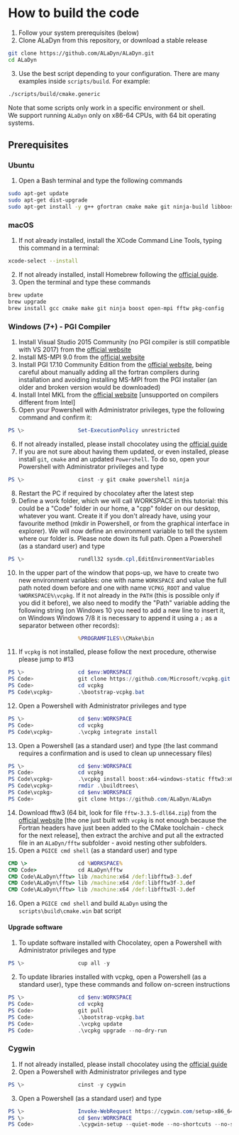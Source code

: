 # How to build the code

1) Follow your system prerequisites (below)
2) Clone ALaDyn from this repository, or download a stable release 

```bash
git clone https://github.com/ALaDyn/ALaDyn.git
cd ALaDyn
```

3) Use the best script depending to your configuration. There are many examples inside `scripts/build`. For example:

```bash
./scripts/build/cmake.generic
```

Note that some scripts only work in a specific environment or shell.  
We support running `ALaDyn` only on x86-64 CPUs, with 64 bit operating systems.

## Prerequisites

### Ubuntu

1) Open a Bash terminal and type the following commands

```bash
sudo apt-get update
sudo apt-get dist-upgrade
sudo apt-get install -y g++ gfortran cmake make git ninja-build libboost-all-dev libopenmpi-dev pkgconf libfftw3-dev pkg-config
```

### macOS

1) If not already installed, install the XCode Command Line Tools, typing this command in a terminal:

```bash
xcode-select --install
```

2) If not already installed, install Homebrew following the [official guide](https://brew.sh/index_it.html).
3) Open the terminal and type these commands

```bash
brew update
brew upgrade
brew install gcc cmake make git ninja boost open-mpi fftw pkg-config
```

### Windows (7+) - PGI Compiler

1) Install Visual Studio 2015 Community (no PGI compiler is still compatible with VS 2017) from the [official website](https://www.visualstudio.com/it/vs/older-downloads/)
2) Install MS-MPI 9.0 from the [official website](https://www.microsoft.com/en-us/download/details.aspx?id=56511)
3) Install PGI 17.10 Community Edition from the [official website](https://www.pgroup.com/products/community.htm), being careful about manually adding all the fortran compilers during installation and avoiding installing MS-MPI from the PGI installer (an older and broken version would be downloaded)
4) Install Intel MKL from the [official website](https://software.seek.intel.com/performance-libraries) [unsupported on compilers different from Intel]
5) Open your Powershell with Administrator privileges, type the following command and confirm it:

```PowerShell
PS \>                 Set-ExecutionPolicy unrestricted
```

6) If not already installed, please install chocolatey using the [official guide](http://chocolatey.org)
7) If you are not sure about having them updated, or even installed, please install `git`, `cmake` and an updated `Powershell`. To do so, open your Powershell with Administrator privileges and type

```PowerShell
PS \>                 cinst -y git cmake powershell ninja
```

8) Restart the PC if required by chocolatey after the latest step
9) Define a work folder, which we will call WORKSPACE in this tutorial: this could be a "Code" folder in our home, a "cpp" folder on our desktop, whatever you want. Create it if you don't already have, using your favourite method (mkdir in Powershell, or from the graphical interface in explorer). We will now define an environment variable to tell the system where our folder is. Please note down its full path. Open a Powershell (as a standard user) and type

```PowerShell
PS \>                 rundll32 sysdm.cpl,EditEnvironmentVariables
```

10) In the upper part of the window that pops-up, we have to create two new environment variables: one with name `WORKSPACE` and value the full path noted down before and one with name `VCPKG_ROOT` and value `%WORKSPACE%\vcpkg`.
If it not already in the `PATH` (this is possible only if you did it before), we also need to modify the "Path" variable adding the following string (on Windows 10 you need to add a new line to insert it, on Windows Windows 7/8 it is necessary to append it using a `;` as a separator between other records):

```cmd
                      %PROGRAMFILES%\CMake\bin
```

11) If `vcpkg` is not installed, please follow the next procedure, otherwise please jump to #13

```PowerShell
PS \>                 cd $env:WORKSPACE
PS Code>              git clone https://github.com/Microsoft/vcpkg.git
PS Code>              cd vcpkg
PS Code\vcpkg>        .\bootstrap-vcpkg.bat
```

12) Open a Powershell with Administrator privileges and type

```PowerShell
PS \>                 cd $env:WORKSPACE
PS Code>              cd vcpkg
PS Code\vcpkg>        .\vcpkg integrate install
```

13) Open a Powershell (as a standard user) and type (the last command requires a confirmation and is used to clean up unnecessary files)

```PowerShell
PS \>                 cd $env:WORKSPACE
PS Code>              cd vcpkg
PS Code\vcpkg>        .\vcpkg install boost:x64-windows-static fftw3:x64-windows-static msmpi:x64-windows-static
PS Code\vcpkg>        rmdir .\buildtrees\
PS Code\vcpkg>        cd $env:WORKSPACE
PS Code>              git clone https://github.com/ALaDyn/ALaDyn
```

14) Download fftw3 (64 bit, look for file `fftw-3.3.5-dll64.zip`) from the [official website](http://fftw.org/install/windows.html) [the one just built with `vcpkg` is not enough because the Fortran headers have just been added to the CMake toolchain - check for the next release], then extract the archive and put all the extracted file in an `ALaDyn/fftw` subfolder - avoid nesting other subfolders.
15) Open a `PGICE cmd shell` (as a standard user) and type

```cmd
CMD \>                cd %WORKSPACE%
CMD Code>             cd ALaDyn\fftw
CMD Code\ALaDyn\fftw> lib /machine:x64 /def:libfftw3-3.def
CMD Code\ALaDyn\fftw> lib /machine:x64 /def:libfftw3f-3.def
CMD Code\ALaDyn\fftw> lib /machine:x64 /def:libfftw3l-3.def
```

16) Open a `PGICE cmd shell` and build `ALaDyn` using the `scripts\build\cmake.win` bat script

#### Upgrade software

1) To update software installed with Chocolatey, open a Powershell with Administrator privileges and type

```PowerShell
PS \>                 cup all -y
```

2) To update libraries installed with vcpkg, open a Powershell (as a standard user), type these commands and follow on-screen instructions

```PowerShell
PS \>                 cd $env:WORKSPACE
PS Code>              cd vcpkg
PS Code>              git pull
PS Code>              .\bootstrap-vcpkg.bat
PS Code>              .\vcpkg update
PS Code>              .\vcpkg upgrade --no-dry-run
```

### Cygwin

1) If not already installed, please install chocolatey using the [official guide](http://chocolatey.org)
2) Open a Powershell with Administrator privileges and type

```PowerShell
PS \>                 cinst -y cygwin
```

3) Open a Powershell (as a standard user) and type

```PowerShell
PS \>                 Invoke-WebRequest https://cygwin.com/setup-x86_64.exe -OutFile $env:WORKSPACE\cygwin-setup.exe
PS \>                 cd $env:WORKSPACE
PS Code>              .\cygwin-setup --quiet-mode --no-shortcuts --no-startmenu --no-desktop --upgrade-also --packages gcc-g++,libopenmpi-devel,gcc-fortran,cmake,fftw3,libfftw3-devel,libboost-devel,zlib-devel,pkg-config
```
